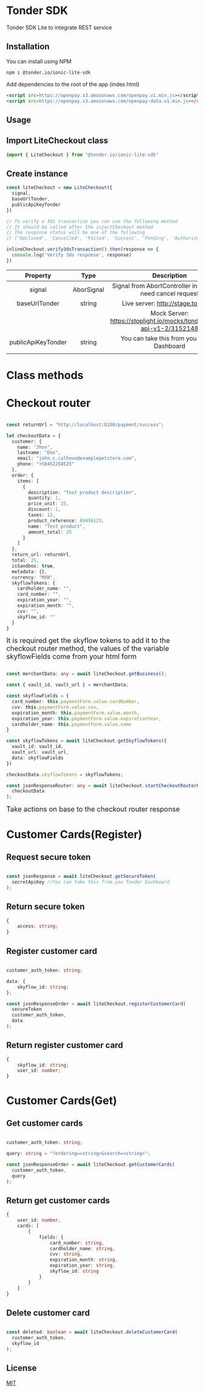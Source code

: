 # Tonder SDK

Tonder SDK Lite to integrate REST service

## Installation

You can install using NPM
```bash
npm i @tonder.io/ionic-lite-sdk
```

Add dependencies to the root of the app (index.html)
```html
<script src=https://openpay.s3.amazonaws.com/openpay.v1.min.js></script>
<script src=https://openpay.s3.amazonaws.com/openpay-data.v1.min.js></script>
```

## Usage
## Import LiteCheckout class
```javascript
import { LiteCheckout } from "@tonder.io/ionic-lite-sdk"
```
## Create instance

```javascript
const liteCheckout = new LiteCheckout({ 
  signal, 
  baseUrlTonder, 
  publicApiKeyTonder
})

// To verify a 3ds transaction you can use the following method
// It should be called after the injectCheckout method
// The response status will be one of the following
// ['Declined', 'Cancelled', 'Failed', 'Success', 'Pending', 'Authorized']

inlineCheckout.verify3dsTransaction().then(response => {
  console.log('Verify 3ds response', response)
})
```

| Property        | Type          | Description                                                             |
|:---------------:|:-------------:|:-----------------------------------------------------------------------:|
| signal          | AborSignal    | Signal from AbortController instance if it need cancel request          |
| baseUrlTonder   | string        | Live server: http://stage.tonder.io                                     |
|                 |               | Mock Server: https://stoplight.io/mocks/tonder/tonder-api-v1-2/3152148  |
| publicApiKeyTonder    | string        | You can take this from you Tonder Dashboard                             |
|                 |               |                                                                         |

# Class methods

# Checkout router

```typescript

const returnUrl = "http://localhost:8100/payment/success";

let checkoutData = {
  customer: {
    name: "Jhon",
    lastname: "Doe",
    email: "john.c.calhoun@examplepetstore.com",
    phone: "+58452258525"
  },
  order: {
    items: [
      {
        description: "Test product description",
        quantity: 1,
        price_unit: 25,
        discount: 1,
        taxes: 12,
        product_reference: 89456123,
        name: "Test product",
        amount_total: 25
      }
    ]
  },
  return_url: returnUrl,
  total: 25,
  isSandbox: true,
  metadata: {},
  currency: "MXN",
  skyflowTokens: {
    cardholder_name: "",
    card_number: "",
    expiration_year: "",
    expiration_month: "",
    cvv: "",
    skyflow_id: ""
  }
}

```

<font size="4">It is required get the skyflow tokens to add it to the checkout router method, the values of the variable skyflowFields come from your html form</font>

```typescript

const merchantData: any = await liteCheckout.getBusiness();

const { vault_id, vault_url } = merchantData;

const skyflowFields = {
  card_number: this.paymentForm.value.cardNumber,
  cvv: this.paymentForm.value.cvv,
  expiration_month: this.paymentForm.value.month,
  expiration_year: this.paymentForm.value.expirationYear,
  cardholder_name: this.paymentForm.value.name
}

const skyflowTokens = await liteCheckout.getSkyflowTokens({
  vault_id: vault_id,
  vault_url: vault_url,
  data: skyflowFields
})

checkoutData.skyflowTokens = skyflowTokens;

const jsonResponseRouter: any = await liteCheckout.startCheckoutRouterFull(
  checkoutData
);

```

<font size="4">Take actions on base to the checkout router response</font>

# Customer Cards(Register)

## Request secure token

```typescript

const jsonResponse = await liteCheckout.getSecureToken(
  secretApiKey //You can take this from you Tonder Dashboard 
);

```

## Return secure token

```typescript
{
    access: string;
}
```

## Register customer card

```typescript

customer_auth_token: string;

data: {
    skyflow_id: string;
};

const jsonResponseOrder = await liteCheckout.registerCustomerCard(
  secureToken
  customer_auth_token,
  data
);
```

## Return register customer card
```typescript
{
    skyflow_id: string;
    user_id: number;
}
```

# Customer Cards(Get)

## Get customer cards

```typescript

customer_auth_token: string;

query: string = "?ordering=<string>&search=<string>";

const jsonResponseOrder = await liteCheckout.getCustomerCards(
  customer_auth_token,
  query
);
```

## Return get customer cards
```typescript
{
    user_id: number,
    cards: [
        {
            fields: {
                card_number: string,
                cardholder_name: string,
                cvv: string,
                expiration_month: string,
                expiration_year: string,
                skyflow_id: string
            }
        }
    ]
}
```

## Delete customer card

```typescript

const deleted: boolean = await liteCheckout.deleteCustomerCard(
  customer_auth_token,
  skyflow_id
);

```

## License

[MIT](https://choosealicense.com/licenses/mit/)
